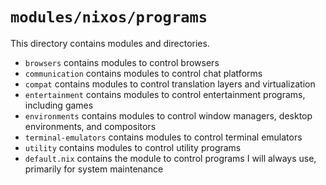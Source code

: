 # `modules/nixos/programs`
This directory contains modules and directories.
- `browsers` contains modules to control browsers
- `communication` contains modules to control chat platforms
- `compat` contains modules to control translation layers and virtualization
- `entertainment` contains modules to control entertainment programs, including games
- `environments` contains modules to control window managers, desktop environments, and compositors
- `terminal-emulators` contains modules to control terminal emulators
- `utility` contains modules to control utility programs
- `default.nix` contains the module to control programs I will always use, primarily for system maintenance
